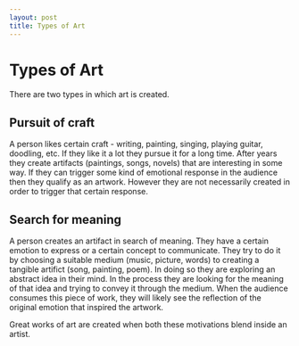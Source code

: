 ```yaml
---
layout: post
title: Types of Art
---
```


Types of Art
===

There are two types in which art is created.

Pursuit of craft
---

A person likes certain craft - writing, painting, singing, playing guitar, doodling, etc. If they like it a lot they pursue it for a long time. After years they create artifacts (paintings, songs, novels) that are interesting in some way. If they can trigger some kind of emotional response in the audience then they qualify as an artwork. However they are not necessarily created in order to trigger that certain response.


Search for meaning
---

A person creates an artifact in search of meaning. They have a certain emotion to express or a certain concept to communicate. They try to do it by choosing a suitable medium (music, picture, words) to creating a tangible artifict (song, painting, poem). In doing so they are exploring an abstract idea in their mind. In the process they are looking for the meaning of that idea and trying to convey it through the medium. When the audience consumes this piece of work, they will likely see the reflection of the original emotion that inspired the artwork.

Great works of art are created when both these motivations blend inside an artist.

